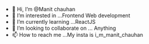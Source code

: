 - 👋 Hi, I’m @Manit chauhan 
- 👀 I’m interested in ...Frontend Web development
- 🌱 I’m currently learning ...ReactJS
- 💞️ I’m looking to collaborate on ... Anything
- 📫 How to reach me ...My insta is i_m_manit_chauhan

<!---
Manitch5287/Manitch5287 is a ✨ special ✨ repository because its `README.md` (this file) appears on your GitHub profile.
You can click the Preview link to take a look at your changes.
--->
